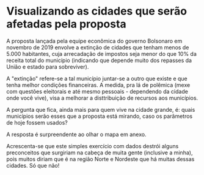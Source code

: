 # Visualizando as cidades que serão afetadas pela proposta

A proposta lançada pela equipe econômica do governo Bolsonaro em novembro de 2019 envolve a extinção de cidades que tenham menos de 5.000 habitantes, cuja arrecadação de impostos seja menor do que 10% da receita total do município (indicando que depende muito dos repasses da União e estado para sobreviver). 

A "extinção" refere-se a tal município juntar-se a outro que existe e que tenha melhor condições financeiras. A medida, pra lá de polêmica (mexe com questões eleitorais e até mesmo pessoais - dependendo da cidade onde você vive), visa a melhorar a disttribuição de recursos aos municípios. 

A pergunta que fica, ainda mais para quem vive na cidade grande, é: quais municípios serão esses que a proposta está mirando, caso os parâmetros de hoje fossem usados?

A resposta é surpreendente ao olhar o mapa em anexo. 

Acrescenta-se que este simples exercício com dados destrói alguns preconceitos que surgiriam na cabeça de muita gente (inclusive a minha), pois muitos diriam que é na região Norte e Nordeste que há muitas dessas cidades. Só que não!
